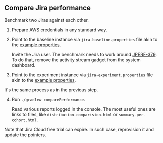 ## Compare Jira performance

Benchmark two Jiras against each other.

1. Prepare AWS credentials in any standard way.
2. Point to the baseline instance via `jira-baseline.properties` file akin to the [example properties].

    Invite the Jira user.
    The benchmark needs to work around [JPERF-379].
    To do that, remove the activity stream gadget from the system dashboard.

3. Point to the experiment instance via `jira-experiment.properties` file akin to the [example properties].

It's the same process as in the previous step.

4. Run `./gradlew comparePerformance`.

    Read various reports logged in the console. The most useful ones are links to files,
    like `distribution-comparision.html` or `summary-per-cohort.html`.
    
    
Note that Jira Cloud free trial can expire.
In such case, reprovision it and update the pointers.

[example properties]: example-jira.properties
[JPERF-379]: https://ecosystem.atlassian.net/browse/JPERF-379
